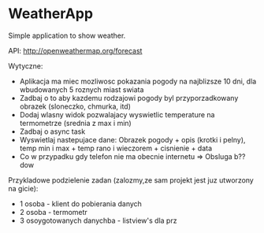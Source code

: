 # WeatherApp
Simple application to show weather.

API: http://openweathermap.org/forecast

Wytyczne:
- Aplikacja ma miec mozliwosc pokazania pogody na najblizsze 10 dni, dla wbudowanych 5 roznych miast swiata
- Zadbaj o to aby kazdemu rodzajowi pogody byl przyporzadkowany obrazek (sloneczko, chmurka, itd)
- Dodaj wlasny widok pozwalajacy wyswietlic temperature na termometrze (srednia z max i min)
- Zadbaj o async task
- Wyswietlaj nastepujace dane: Obrazek pogody + opis (krotki i pelny), temp min i max + temp rano i wieczorem + cisnienie + data
- Co w przypadku gdy telefon nie ma obecnie internetu => Obsluga b??dow

Przykladowe podzielenie zadan (zalozmy,ze sam projekt jest juz utworzony na gicie):
- 1 osoba - klient do pobierania danych
- 2 osoba - termometr
- 3 osoygotowanych danychba - listview's dla prz
